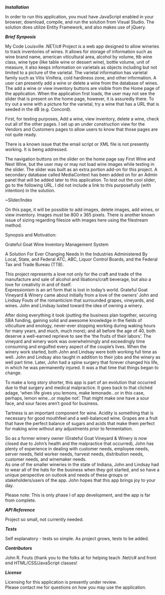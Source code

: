 ﻿***Installation***

In order to run this application, you must have JavaScript enabled in your browser, download, compile, and run the solution
from Visual Studio.  The solution does utilize Entity Framework, and also makes use of jQuery.

***Brief Synposis***

My Code Louisville .NET/c# Project is a web app designed to allow wineries to track inventories of wines.  It allows
for storage of information such as wine brand name, american viticultural area, alcohol by volume, ttb wine class, wine
type (like table wine or dessert wine), bottle volume, unit of measure, it also keeps information on varietals as objects
including but not limited to a picture of the varietal.  The varietal information has varietal family such as Vitis 
Vinifera, cold hardiness zone, and other information.  A user can presently add a wine or delete a wine from the database
of wines.  The add a wine or view inventory buttons are visible from the Home page of the application.  When the application 
first loads, the user may not see the slider that is present on the home page, however, it is assuredly there. To try out
a wine with a picture for the varietal, try a wine that has a URL that is seeded in the dB (e.g.  Concord).

First, for testing purposes, Add a wine, view inventory, delete a wine, check out all of the other pages.  I set up an 
under construction view for the Vendors and Customers pages to allow users to know that those pages are not quite ready.

There is a known issue that the email script or XML file is not presently working.  It is being addressed.  

The navigation buttons on the slider on the home page say First Wine and Next Wine, but the user may or may not load wine
images while testing in the slider.  The slider was built as an extra portion add-on for this project.  A secondary database called 
MediaContext has been added on for an Admin panel that will be added later to this application.  To test out the cool slider, go
to the following URL.  I did not include a link to this purposefully (with intention) in the solution.

~Slider/Index

On this page, it will be possible to add images, delete images, add wines, or view inventory.  Images must be 800 x 365 pixels.
There is another known issue of sizing regarding filesize with images here using the filestream method.  

Synopsis and Motivation:

Grateful Goat Wine Inventory Management System

A Solution For Ever Changing Needs In the Industries Administered By Local, State, and Federal
ATC, ABC, Liquor Control Boards, and the Federal Tax and Trade Bureau (TTB).

This project represents a love not only for the craft and trade of the manufacture and sale of alcohol 
and libations/craft beverage, but also a love for creativity in and of itself.  
Expressionism is an art form that is lost in today’s world.  Grateful Goat Vineyard & Winery came about 
initially from a love of the owners’ John and Lindsay Fouts of the romanticism that surrounded grapes, 
vineyards, and wines.  John and Lindsay lusted toward the idea of owning a winery.

After doing everything it took (putting the business plan together, securing SBA funding, gaining solid 
and awesome knowledge in the fields of viticulture and enology, never-ever stopping working during 
waking hours for many years, and much, much more); and all before the age of 40, both deserve a well-earned 
reprieve to see the ‘the fruits of their labors’.  The vineyard and winery work was overwhelmingly and 
exceedingly time consuming and engulfed every aspect of the couple’s lives. When the winery work started, 
both John and Lindsay were both working full time as well.  John and Lindsay also taught in addition to 
their jobs and the winery as well part time.  Later, John had a spine surgery that forever changed his 
life, in which he was permanently injured.  It was a that time that things began to change.

To make a long story shorter, this app is part of an evolution that occurred due to that surgery and medical 
malpractice.  It goes back to that clichéd adage, ‘when life gives you lemons, make lemonade…or in this case, 
perhaps, lemon wine…or maybe not’.  That might make one have a sour face, and sour faces aren’t good for business.  

Tartness is an important component for wine.  Acidity is something that is necessary for good mouthfeel and a 
well-balanced wine.  Grapes are a fruit that have the perfect balance of sugars and acids that make them perfect 
for making wine without any adjustments prior to fermentation.

So as a former winery owner (Grateful Goat Vineyard & Winery is now closed due to John’s health and the 
malpractice that occurred), John has plenty of experience in dealing with customer needs, employee needs, 
server needs, field worker needs, harvest needs, distribution needs, customer needs, and winemaker needs.  
As one of the smaller wineries in the state of Indiana, John and Lindsay had to wear all of the hats for the 
business when they got started, and so have a unique perspective on outlook and needs of these groups or 
stakeholders/users of the app.  John hopes that this app brings joy to your day.  

Please note:  This is only phase I of app development, and the app is far from complete.


***API Reference***

Project so small, not currently needed.

***Tests***

Self explanatory - tests so simple.  As project grows, tests to be added.

***Contributors***

John R. Fouts (thank you to the folks at <codelouisville> for helping teach .Net/c# and front end HTML/CSS/JavaScript classes!

***License***

   Licensing for this application is presently under review.  
   Please contact me for questions on how you may use the application.